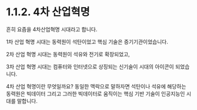 # 1.1.2. 4차 산업혁명

흔히 요즘을 4차산업혁명 시대라고 합니다.

1차 산업 혁명 시대는 동력원이 석탄이었고 핵심 기술은 증기기관이었습니다.

2차 산업 혁명 시대는 동력원이 석유와 전기로 확장되었고,

3차 산업 혁명 시대는 컴퓨터와 인터넷으로 상징되는 신기술이 시대의 아이콘이 되었습니다.

4차 산업 혁명이란 무엇일까요? 동일한 맥락으로 말하자면 석탄이나 석유에 해당하는 동력원은 빅데이터 그리고 그러한 빅데이터로 움직이는 핵심 기반 기술이 인공지능인 시대를 말합니다.

